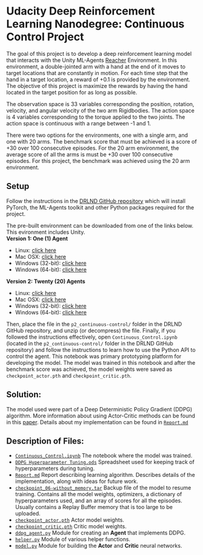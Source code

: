 # Udacity Deep Reinforcement Learning Nanodegree: Continuous Control Project  

The goal of this project is to develop a deep reinforcement learning model that interacts with the Unity ML-Agents [Reacher](https://github.com/Unity-Technologies/ml-agents/blob/master/docs/Learning-Environment-Examples.md#reacher) Environment.  In this environment, a double-jointed arm with a hand at the end of it moves to target locations that are constantly in motion.  For each time step that the hand in a target location, a reward of +0.1 is provided by the environment.  The objective of this project is maximize the rewards by having the hand located in the target position for as long as possible.  

The observation space is 33 variables corresponding the position, rotation, velocity, and angular velocity of the two arm Rigidbodies.  The action space is 4 variables corresponding to the torque applied to the two joints.  The action space is continuous with a range between -1 and 1.  

There were two options for the environments, one with a single arm, and one with 20 arms.  The benchmark score that must be achieved is a score of +30 over 100 consecutive episodes.  For the 20 arm environment, the average score of all the arms is must be +30 over 100 consecutive episodes.  For this project, the benchmark was achieved using the 20 arm environment.

## Setup
Follow the instructions in the [DRLND GitHub repository](https://github.com/udacity/deep-reinforcement-learning#dependencies) which will install PyTorch, the ML-Agents toolkit and other Python packages required for the project.

The pre-built environment can be downloaded from one of the links below.  This evironment includes Unity.  
**Version 1: One (1) Agent**
- Linux: [click here](https://s3-us-west-1.amazonaws.com/udacity-drlnd/P2/Reacher/one_agent/Reacher_Linux.zip)
- Mac OSX: [click here](https://s3-us-west-1.amazonaws.com/udacity-drlnd/P2/Reacher/one_agent/Reacher.app.zip)
- Windows (32-bit): [click here](https://s3-us-west-1.amazonaws.com/udacity-drlnd/P2/Reacher/one_agent/Reacher_Windows_x86.zip)
- Windows (64-bit): [click here](https://s3-us-west-1.amazonaws.com/udacity-drlnd/P2/Reacher/one_agent/Reacher_Windows_x86_64.zip)

**Version 2: Twenty (20) Agents** 
- Linux: [click here](https://s3-us-west-1.amazonaws.com/udacity-drlnd/P2/Reacher/Reacher_Linux.zip)
- Mac OSX: [click here](https://s3-us-west-1.amazonaws.com/udacity-drlnd/P2/Reacher/Reacher.app.zip)
- Windows (32-bit): [click here](https://s3-us-west-1.amazonaws.com/udacity-drlnd/P2/Reacher/Reacher_Windows_x86.zip)
- Windows (64-bit): [click here](https://s3-us-west-1.amazonaws.com/udacity-drlnd/P2/Reacher/Reacher_Windows_x86_64.zip)  

Then, place the file in the `p2_continuous-control/` folder in the DRLND GitHub repository, and unzip (or decompress) the file.
Finally, if you followed the instructions effectively, open `Continuous_Control.ipynb` (located in the `p2_continuous-control/` folder in the DRLND GitHub repository) and follow the instructions to learn how to use the Python API to control the agent.  This notebook was primary prototyping platform for developing the model.  The model was trained in this notebook and after the benchmark score was achieved, the model weights were saved as `checkpoint_actor.pth` and `checkpoint_critic.pth`.  

## Solution:  
The model used were part of a Deep Deterministic Policy Gradient (DDPG) algorithm.  More information about using Actor-Critic methods can be found in this [paper](https://arxiv.org/abs/1509.02971).  Details about my implementation can be found in [`Report.md`](https://github.com/jeff-daniels/Udacity-DRLND/blob/ddpg-agent/Project%202:%20Continuous%20Control/Report.md)

## Description of Files:  
* [`Continuous_Control.ipynb`](https://github.com/jeff-daniels/Udacity-DRLND/blob/master/Project%202:%20Continuous%20Control/Continuous_Control.ipynb)  The notebook where the model was trained.  
* [`DDPG Hyperparameter Tuning.ods`](https://github.com/jeff-daniels/Udacity-DRLND/blob/master/Project%202:%20Continuous%20Control/DDPG%20Hyperparameter%20Tuning.ods)  Spreadsheet used for keeping track of hyperparameters during tuning.  
* [`Report.md`]()  Report describing learning algorithm. Describes details of the implementation, along with ideas for future work. 
* [`checkpoint_06-without_memory.tar`](https://github.com/jeff-daniels/Udacity-DRLND/blob/master/Project%202:%20Continuous%20Control/checkpoint_06-without_memory.tar)  Backup file of the model to resume training.  Contains all the model weights, optimizers, a dictionary of hyperparameters used, and an array of scores for all the episodes.  Usually contains a Replay Buffer memory that is too large to be uploaded.  
* [`checkpoint_actor.pth`](https://github.com/jeff-daniels/Udacity-DRLND/blob/master/Project%202:%20Continuous%20Control/checkpoint_actor.pth)  Actor model weights.  
* [`checkpoint_critic.pth`](https://github.com/jeff-daniels/Udacity-DRLND/blob/master/Project%202:%20Continuous%20Control/checkpoint_critic.pth)  Critic model weights.  
* [`ddpg_agent.py`](https://github.com/jeff-daniels/Udacity-DRLND/blob/master/Project%202:%20Continuous%20Control/ddpg_agent.py)  Module for creating an **Agent** that implements DDPG.  
* [`helper.py`](https://github.com/jeff-daniels/Udacity-DRLND/blob/master/Project%202:%20Continuous%20Control/helper.py)  Module of various helper functions.  
* [`model.py`](https://github.com/jeff-daniels/Udacity-DRLND/blob/master/Project%202:%20Continuous%20Control/model.py)  Module for building the **Actor** and **Critic** neural networks.  

